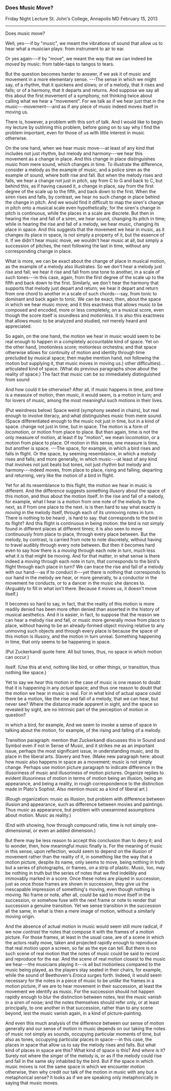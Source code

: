 ### Does Music Move?

Friday Night Lecture
St. John's College, Annapolis MD
February 15, 2013

***

Does music move?

Well, yes---if by "music", we meant the
vibrations of sound that allow us to hear what a
musician plays: from instrument to air to ear.

Or yes again---if by "move", we meant the way that we
can indeed be *moved* by music: from table-taps to
tangos to tears.

But the question becomes harder to answer, if we
ask it of music and movement in a more elementary
sense. ---The sense in which we might say, of
a rhythm, that it quickens and slows; or of a
melody, that it rises and falls; or of a harmony,
that it departs and returns. And suppose we say
all this about the first movement of a symphony,
not thinking twice about calling what we hear a
"movement". For we talk as if we hear just that
in the music---movement---and as if any piece of
music indeed moves itself in moving us.

There is, however, a problem with this sort of talk.
And I would like to begin my lecture by outlining
this problem, before going on to say why I find the
problem important, even for those of us with
little interest in music otherwise.

On the one hand, when we hear music move---at least of any
kind that includes not just rhythm, but melody and
harmony---we hear this movement as a change in place. And
this change in place distinguishes music from mere sound,
which changes in time. To illustrate the difference,
consider a melody as the example of music, and a police
siren as the example of sound, where both rise and fall.
But when the melody rises and falls, we hear a change not
just in pitch, say from C to G and back to C, but behind
this, as if having caused it, a change in place, say from
the first degree of the scale up to the fifth, and back down
to the first.  When the siren rises and falls, by contrast,
we hear no such change in place behind the change in pitch.
And we would find it difficult to map the siren's
change in pitch onto a musical scale even hypothetically;
for the siren's change in pitch
is continuous, while the places in a scale are
discrete. But then in hearing the rise and fall of a siren,
we hear sound, changing its pitch in time; while in hearing
the rise and fall of a melody, we hear music, changing its
place in space. And this suggests that the movement we hear
in music, as it changes its place in space, is not simply a
property of it, but the essence of it. If we didn't hear
music move, we wouldn't hear music at all, but simply a
succession of pitches, the next following the last in time,
without any corresponding change in place.

What is more, we can be exact about the change of place
in musical motion, as the example of a melody also illustrates. So we don't hear a
melody just rise and fall; we hear it rise and fall from one
tone to another, in a scale of such tones---in
this case, again, from the first degree of the scale up to
the fifth and back down to the first. Similarly, we don't
hear the harmony that supports that melody just depart and
return; we hear it depart and return from one chord to
another in a scale of such chords---say, from tonic to
dominant and back again to tonic. We can be exact, then,
about the space in which we hear music move; and it this
exactness that allows music to be composed
and encoded, more or less completely, on a musical score,
even though the score itself is soundless and motionless. It
is also this exactness that allows music to be analyzed and
studied, not merely heard and appreciated.

So again, on the one hand, the motion we hear in music would
seem to be real enough to happen in a completely accountable
kind of space. Yet on the other hand, (motionless score;
motionless orchestra; and that space otherwise allows for
continuity of motion and identity through time precluded
by musical space; then maybe mention hand, not following the
motion but supplying it, that music moves in moving us.) other difficulties). . articulated kind of space. (What do
previous paragraphs show about the reality of space.) The
fact that music can be so immediately distinguished from
sound 

And how could it be otherwise? After all, if
music happens in time, and time is a measure of
motion, then music, it would seem, is a motion
in turn; and for lovers of music, among the most
meaningful such motions in their lives.

(Put weirdness below) Space
weird (symphony seated in chairs), but real enough
to involve literacy, and what distinguishes music
from mere sound. (Space differentiated enough
to the music not just in time, but in a kind of
space. change not just in time, but in space. The
motion is a form of *locomotion*, or motion from
place to place.
But then again, time is not the only measure
of motion, at least if by "motion", we mean
*locomotion*, or a motion from place to place. Of
motion in this sense, one measure is time, but
another is space. ---The space, for example, in
which a bird rises and falls in flight. Or the
space, by seeming resemblance, in which a melody
rises and falls; and more generally, in which
music---at least of any kind that involves not just
beats but tones, not just rhythm but melody and
harmony---indeed moves, from place to place, rising
and falling, departing and returning, very like
the motion of a bird in flight.

Yet for all its resemblance to this flight, the
motion we hear in music is different.  And the
difference suggests something illusory
about the space of this motion, and thus about
the motion itself.
In the rise and fall of a melody, for example,
what I hear is a motion from one note of the
melody to the next, as if from one place to the
next. is is then hard to say what exactly is
*moving* in the melody itself, through each of its
unmoving notes in turn. There is nothing to be
heard , is hard to say. that corresponds to the
bird in its flight? And this flight is continuous
in being motion: the bird is not simply found in
different places at different times; it is also
seen to move continuously from place to place,
through every place between. But the melody, by
contrast, is carried from note to note discretely,
without having to travel audibly through every
note between. But then it becomes hard even to
say how there is a *moving* through each note
in turn, much less what it *is* that might be
moving. And for that matter, in what sense is
there indeed a *moving* through each note in turn,
that corresponds to the bird's flight through
each place in turn? We can trace the rise and
fall of a melody with our hand---as if to conduct
it---yet there is nothing that corresponds to our
hand in the melody we hear, or more generally, to
a conductor in the movement he conducts, or to a
dancer in the music she dances to. (Arguably to
fill in what isn't there. Because it moves us, it
doesn't move itself.)

It becomes so hard to say, in fact, that the
reality of this motion is more readily denied
has been more often denied than asserted in the
history of musical aesthetics. And it is easier,
in fact, to suppose that the reason we can hear
a melody rise and fall, or music more generally
move from place to place, without having to be
an already-formed object moving relative to any
unmoving such objects and through every place is
because the space of this motion is illusory, and
the motion in turn unreal. Something happening in
time, that only seems to be happening in space.

(Put Zuckerkandl quote here. All but tones, thus, no
space in which motion can occur.)

itself. (Use this at end, nothing like bird, or other
things, or transition, thus nothing like space.)

Yet to say we *hear* this motion in the case of
music is one reason to doubt that it is happening
in any *actual* space; and thus one reason to
doubt that the motion we hear in music is real.
For in what kind of actual space could there be a
motion, like the rise and fall of a melody, that
we can hear, but never see? Where the distance
made apparent in sight, and the space so revealed
by sight, are no intrinsic part of the perception
of motion in question?

in which a bird, for
example, And we seem to invoke a sense of space
in talking about the motion, for example, of the
rising and falling of a melody.

Transition paragraph: mention that Zuckerkandl
discusses this in Sound and Symbol even if not
in Sense of Music, and it strikes me as an
important issue, perhaps the most significant
issue, in understanding music, and its place in
the liberal arts. Slavery and free. (Make new
paragraph here: about how music also happens in
space as a movement; music is not simply change.
Perhaps use motion picture paragraph to indicate
difference in the illusoriness of music and
illusoriness of motion pictures. Organize replies
to evident illusoriness of motion in terms of
motion being an illusion, being an appearance, and
being a reality, in rough correspondence to the
distinction made in Plato's Sophist. Also mention
music as a kind of liberal art.)

(Rough organization: music as illusion, but problem
with difference between illusion and appearance, such
as difference between movies and paintings. Thus music
as appearance, but problem with unexamined assumptions
about motion. Music as reality.)

(End with showing, how through compound ratio, time
is not simply one-dimensional, or even an added
dimension.)

But there may be less reason to accept this
conclusion than to deny it; and to wonder, then,
how meaningful music finally is. For the meaning
of music in this sense, upon reflection, would
seem to depend on the illusion of movement rather
than the reality of it, in something like the way
that a motion picture, despite its name, only
seems to move, being nothing in truth but a series
of photographs, or frames, on a strip of plastic.
Music, too, may be nothing in truth but the series
of notes that we find indelibly and immovably
marked in a score. Once these notes are played
in succession, just as once those frames are
shown in succession, they give us the inescapable
impression of something's moving, even though
nothing is moving. No frame or note, after all,
could be said to move itself in the succession,
or somehow fuse with the next frame or note to
render that succession a genuine transition. Yet we
sense transition in the succession all the same,
in what is then a mere image of motion, without a
similarly moving origin.

And the absence of actual motion in music would
seem still more radical, if we now *contrast*
the notes that compose it with the frames of a
motion picture. For those frames, at least in the
usual case, are of a scene in which the actors
really move, taken and projected rapidly enough to
reproduce that real motion upon a screen, so far
as the eye can tell. But there is no such scene of
real motion that the notes of music could be said
to record and reproduce for the ear. And the scene
of real motion closest to the music we hear---the
musicians playing it---is all but motionless
compared to the music being played, as the players
stay seated in their chairs, for example, while
the sound of Beethoven's *Eroica* surges forth.
Indeed, it would seem necessary for the notes
in a piece of music to be *unlike* the frames
in a motion picture, if we are to hear movement
in their succession, at least the movement we
identify as music. For the succession should not
happen rapidly enough to blur the distinction
between notes, lest the music vanish in a siren
of noise; and the notes themselves should refer
only, or at least principally, to one another
in that succession, rather than to any scene
beyond, lest the music vanish again, in a kind of
picture-painting.

And even this much analysis of the
difference between our sense of motion generally and our
sense of motion in music depends on our taking the notes of
music not simply as sounds, occupying particular moments of
time, but also as tones, occupying particular places in
space---in this case, the places in space that allow us to
say the melody rises and falls. But what kind of places
in space are this? What kind of space is this? And *where* is
it? Surely not where the singer of the melody is, or as if the
melody could rise and fall in the same sky inhabited by the
bird. But if the space in which music moves is not the same
space in which we encounter motion otherwise, then why
credit our talk of the motion in music with any but a
metaphorical sense? it looks
as if we are speaking only metaphorically in saying that
music moves.
